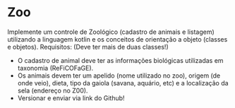 # Zoo

Implemente um controle de Zoológico (cadastro de animais e listagem) utilizando a linguagem kotlin e os conceitos de orientação a objeto (classes e objetos).
Requisitos: (Deve ter mais de duas classes!)
* O cadastro de animal deve ter as informações biológicas utilizadas em taxonomia
(ReFiCOFaGE).
* Os animais devem ter um apelido (nome utilizado no zoo), origem (de onde veio), dieta, tipo da gaiola (savana, aquário, etc) e a localização da sela (endereço no
Z00).
* Versionar e enviar via link do Github!
